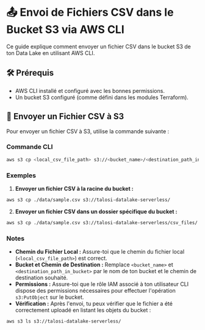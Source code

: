 # 📤 Envoi de Fichiers CSV dans le Bucket S3 via AWS CLI

Ce guide explique comment envoyer un fichier CSV dans le bucket S3 de ton Data Lake en utilisant AWS CLI.

## 🛠 Prérequis

- AWS CLI installé et configuré avec les bonnes permissions.
- Un bucket S3 configuré (comme défini dans les modules Terraform).

## 🚀 Envoyer un Fichier CSV à S3

Pour envoyer un fichier CSV à S3, utilise la commande suivante :

### Commande CLI

```bash
aws s3 cp <local_csv_file_path> s3://<bucket_name>/<destination_path_in_bucket>
```

### Exemples

1. **Envoyer un fichier CSV à la racine du bucket :**

```bash
aws s3 cp ./data/sample.csv s3://talosi-datalake-serverless/
```

2. **Envoyer un fichier CSV dans un dossier spécifique du bucket :**

```bash
aws s3 cp ./data/sample.csv s3://talosi-datalake-serverless/csv_files/
```

### Notes

- **Chemin du Fichier Local :** Assure-toi que le chemin du fichier local (`<local_csv_file_path>`) est correct.
- **Bucket et Chemin de Destination :** Remplace `<bucket_name>` et `<destination_path_in_bucket>` par le nom de ton bucket et le chemin de destination souhaité.
- **Permissions :** Assure-toi que le rôle IAM associé à ton utilisateur CLI dispose des permissions nécessaires pour effectuer l'opération `s3:PutObject` sur le bucket.
- **Vérification :** Après l'envoi, tu peux vérifier que le fichier a été correctement uploadé en listant les objets du bucket :

```bash
aws s3 ls s3://talosi-datalake-serverless/
```

